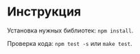 # Инструкция

Установка нужных библиотек: `npm install`.

Проверка кода: `npm test -s` или `make test`.
